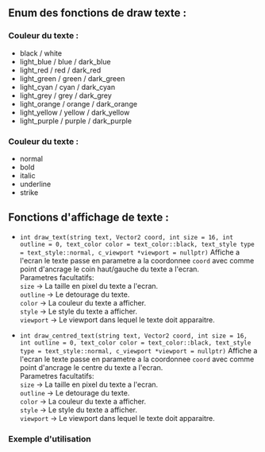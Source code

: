 ## Enum des fonctions de draw texte :  
### Couleur du texte :  
- black / white  
- light_blue / blue / dark_blue  
- light_red / red / dark_red  
- light_green / green / dark_green  
- light_cyan / cyan / dark_cyan  
- light_grey / grey / dark_grey  
- light_orange / orange / dark_orange  
- light_yellow / yellow / dark_yellow  
- light_purple / purple / dark_purple  

### Couleur du texte :  
- normal  
- bold  
- italic  
- underline  
- strike  

## Fonctions d'affichage de texte :

- `int draw_text(string text, Vector2 coord, int size = 16, int outline = 0, text_color color = text_color::black, text_style type = text_style::normal, c_viewport *viewport = nullptr)`
	Affiche a l'ecran le texte passe en parametre a la coordonnee `coord` avec comme point d'ancrage le coin haut/gauche du texte a l'ecran.  
	Parametres facultatifs:  
		`size` -> La taille en pixel du texte a l'ecran.  
		`outline` -> Le detourage du texte.  
		`color` -> La couleur du texte a afficher.  
		`style` -> Le style du texte a afficher.  
		`viewport` -> Le viewport dans lequel le texte doit apparaitre.  


- `int draw_centred_text(string text, Vector2 coord, int size = 16, int outline = 0, text_color color = text_color::black, text_style type = text_style::normal, c_viewport *viewport = nullptr)`
	Affiche a l'ecran le texte passe en parametre a la coordonnee `coord` avec comme point d'ancrage le centre du texte a l'ecran.  
	Parametres facultatifs:  
		`size` -> La taille en pixel du texte a l'ecran.  
		`outline` -> Le detourage du texte.  
		`color` -> La couleur du texte a afficher.  
		`style` -> Le style du texte a afficher.  
		`viewport` -> Le viewport dans lequel le texte doit apparaitre.  


### Exemple d'utilisation
